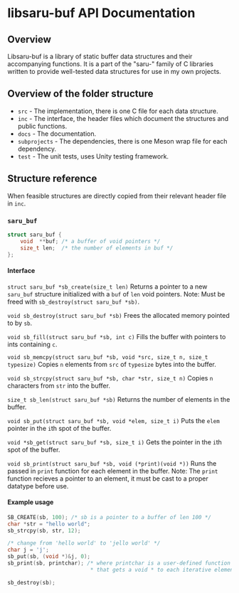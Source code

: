 # libsaru-buf API Documentation

## Overview
Libsaru-buf is a library of static buffer data structures and their accompanying functions. It is a part of the "saru-" family of C libraries written to provide well-tested data structures for use in my own projects.

## Overview of the folder structure
- `src` - The implementation, there is one C file for each data structure.
- `inc` - The interface, the header files which document the structures and public functions.
- `docs` - The documentation.
- `subprojects` - The dependencies, there is one Meson wrap file for each dependency.
- `test` - The unit tests, uses Unity testing framework.

## Structure reference
When feasible structures are directly copied from their relevant header file in `inc`.

### `saru_buf`
```C
struct saru_buf {
    void  **buf; /* a buffer of void pointers */
    size_t len;  /* the number of elements in buf */
};
```
#### Interface

`struct saru_buf *sb_create(size_t len)`
Returns a pointer to a new `saru_buf` structure initialized with a `buf` of `len` void pointers.
Note: Must be freed with `sb_destroy(struct saru_buf *sb)`.

`void sb_destroy(struct saru_buf *sb)`
Frees the allocated memory pointed to by `sb`.

`void sb_fill(struct saru_buf *sb, int c)`
Fills the buffer with pointers to ints containing `c`.

`void sb_memcpy(struct saru_buf *sb, void *src, size_t n, size_t typesize)`
Copies `n` elements from `src` of `typesize` bytes into the buffer.

`void sb_strcpy(struct saru_buf *sb, char *str, size_t n)`
Copies `n` characters from `str` into the buffer.

`size_t sb_len(struct saru_buf *sb)`
Returns the number of elements in the buffer.

`void sb_put(struct saru_buf *sb, void *elem, size_t i)`
Puts the `elem` pointer in the `i`th spot of the buffer.

`void *sb_get(struct saru_buf *sb, size_t i)`
Gets the pointer in the `i`th spot of the buffer.

`void sb_print(struct saru_buf *sb, void (*print)(void *))`
Runs the passed in `print` function for each element in the buffer.
Note: The `print` function recieves a pointer to an element, it must be cast to a proper datatype before use.

#### Example usage
```C
SB_CREATE(sb, 100); /* sb is a pointer to a buffer of len 100 */
char *str = "hello world";
sb_strcpy(sb, str, 12);

/* change from 'hello world' to 'jello world' */
char j = 'j';
sb_put(sb, (void *)&j, 0);
sb_print(sb, printchar); /* where printchar is a user-defined function
                          * that gets a void * to each iterative element */

sb_destroy(sb);
```

